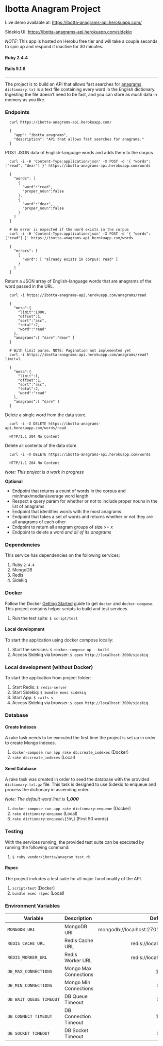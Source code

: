 Ibotta Anagram Project
=========

Live demo available at: https://ibotta-anagrams-api.herokuapp.com/

Sidekiq UI: https://ibotta-anagrams-api.herokuapp.com/sidekiq

*NOTE:* This app is hosted on Heroku free tier and will take a couple seconds to spin up and respond if inactive for 30 minutes.

#### Ruby 2.4.4
#### Rails 5.1.6

---
The project is to build an API that allows fast searches for [anagrams](https://en.wikipedia.org/wiki/Anagram). `dictionary.txt` is a text file containing every word in the English dictionary. Ingesting the file doesn’t need to be fast, and you can store as much data in memory as you like.

### Endpoints
```
  curl https://ibotta-anagrams-api.herokuapp.com/

  {
    "app": "ibotta_anagrams",
    "description": "API that allows fast searches for anagrams."
  }
```

POST JSON data of English-language words and adds them to the corpus
```
  curl -i -H 'Content-Type:application/json' -X POST -d '{ "words": ["read", "dear"] }' https://ibotta-anagrams-api.herokuapp.com/words

  {
    "words": [
      {
        "word":"read",
        "proper_noun":false
      },
      {
        "word":"dear",
        "proper_noun":false
      }
    ]
  }

  # An error is expected if the word exists in the corpus
  curl -i -H 'Content-Type:application/json' -X POST -d '{ "words": ["read"] }' https://ibotta-anagrams-api.herokuapp.com/words

  {
    "errors": [
      {
        "word": [ "already exists in corpus: read" ]
      }
    ]
  }
```

Return a JSON array of English-language words that are anagrams of the word passed in the URL.
```
  curl -i https://ibotta-anagrams-api.herokuapp.com/anagrams/read

  {
    "meta":{
      "limit":1000,
      "offset":1,
      "sort":"asc",
      "total":2,
      "word":"read"
    },
    "anagrams":[ "dare","dear" ]
  }

  # With limit param. NOTE: Pagination not implemented yet
  curl -i https://ibotta-anagrams-api.herokuapp.com/anagrams/read?limit=1

  {
    "meta":{
      "limit":1,
      "offset":1,
      "sort":"asc",
      "total":2,
      "word":"read"
    },
    "anagrams":[ "dare" ]
  }
```

Delete a single word from the data store.
```
  curl -i -X DELETE https://ibotta-anagrams-api.herokuapp.com/words/read

  HTTP/1.1 204 No Content
```

Delete all contents of the data store.
```
  curl -i -X DELETE https://ibotta-anagrams-api.herokuapp.com/words

  HTTP/1.1 204 No Content
```

*Note: This project is a work in progress*

**Optional**
- Endpoint that returns a count of words in the corpus and min/max/median/average word length
- Respect a query param for whether or not to include proper nouns in the list of anagrams
- Endpoint that identifies words with the most anagrams
- Endpoint that takes a set of words and returns whether or not they are all anagrams of each other
- Endpoint to return all anagram groups of size >= *x*
- Endpoint to delete a word *and all of its anagrams*

### Dependencies

This service has dependencies on the following services:

1. Ruby `2.4.4`
1. MongoDB
1. Redis
1. Sidekiq

### Docker
Follow the Docker [Getting Started](https://docs.docker.com/get-started/) guide to get `docker` and `docker-compose`.  This project contains helper scripts to build and test services.

1. Run the test suite: `$ script/test`

#### Local development
To start the application using docker compose locally:

1. Start the services: `$ docker-compose up --build`
1. Access Sidekiq via browser: `$ open http://localhost:3000/sidekiq`

### Local development (without Docker)
To start the application from project folder:

1. Start Redis: `$ redis-server`
1. Start Sidekiq: `$ bundle exec sidekiq`
1. Start App: `$ rails s`
1. Access Sidekiq via browser: `$ open http://localhost:3000/sidekiq`

### Database

#### Create Indexes

A rake task needs to be executed the first time the project is set up in order to create Mongo indexes.

1. `docker-compose run app rake db:create_indexes` (Docker)
1. `rake db:create_indexes` (Local)

#### Seed Database

A rake task was created in order to seed the database with the provided `dictionary.txt.gz` file.
This task is designed to use Sidekiq to enqueue and process the dictionary in ascending order.

*Note: The default word limit is **1_000***

1. `docker-compose run app rake dictionary:enqueue` (Docker)
1. `rake dictionary:enqueue` (Local)
1. `rake dictionary:enqueue\[50\]` (First 50 words)

### Testing

With the services running, the provided test suite can be executed by running the following command:

1. `$ ruby vendor/ibotta/anagram_test.rb`

#### Rspec

The project includes a test suite for all major functionality of the API.

1. `script/test` (Docker)
1. `bundle exec rspec` (Local)

### Environment Variables

| Variable       |  Description   | Default                 |
| ---------------|:---------------|:-----------------------:|
| `MONGODB_URI`  | MongoDB URI   | mongodb://localhost:27017/anagrams_development |
| `REDIS_CACHE_URL`  | Redis Cache URL   | redis://localhost:6379/0 |
| `REDIS_WORKER_URL`  | Redis Worker URL  | redis://localhost:6379/1 |
| `DB_MAX_CONNECTIONS`  | Mongo Max Connections  | 16 |
| `DB_MIN_CONNECTIONS`  | Mongo Min Connections | 5 |
| `DB_WAIT_QUEUE_TIMEOUT`  | DB Queue Timeout  | 5 |
| `DB_CONNECT_TIMEOUT`  | DB Connection Timeout  | 10 |
| `DB_SOCKET_TIMEOUT`  | DB Socket Timeout | 5 |
